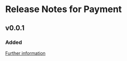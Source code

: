 # Release Notes for Payment

## v0.0.1

### Added
[Further information](https://developers.plentymarkets.com/marketplace/plugin-requirements#marketplace-changelog)